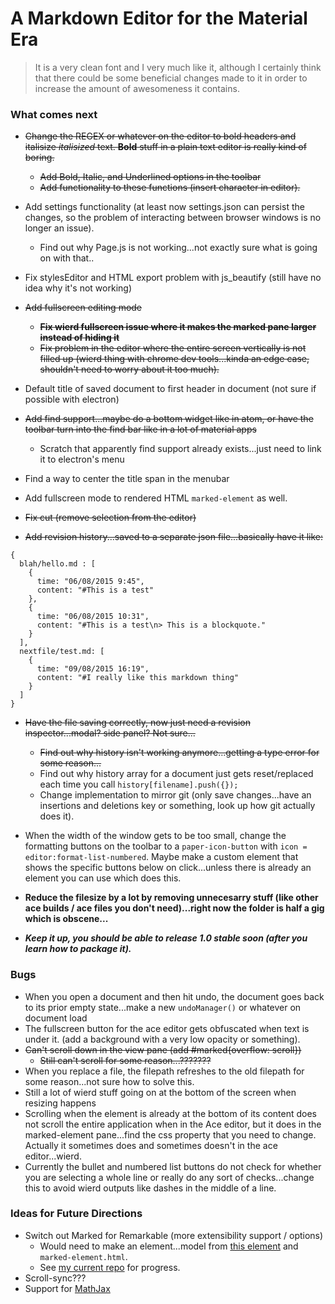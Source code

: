 # A Markdown Editor for the Material Era

> It is a very clean font and I very much like it, although I certainly think that there could be some beneficial changes made to it in order to increase the amount of awesomeness it contains.

### What comes next

- ~~Change the REGEX or whatever on the editor to bold headers and italisize _italisized_ text. **Bold** stuff in a plain text editor is really kind of boring.~~
  - ~~Add Bold, Italic, and Underlined options in the toolbar~~
  - ~~Add functionality to these functions (insert character in editor).~~

- Add settings functionality (at least now settings.json can persist the changes, so the problem of interacting between browser  windows is no longer an issue).
  - Find out why Page.js is not working...not exactly sure what is going on with that..

- Fix stylesEditor and HTML export problem with js_beautify (still have no idea why it's not working)

- ~~Add fullscreen editing mode~~
  - ~~**Fix wierd fullscreen issue where it makes the marked pane larger instead of hiding it**~~
  - ~~Fix problem in the editor where the entire screen vertically is not filled up (wierd thing with chrome dev tools...kinda an edge case, shouldn't need to worry about it too much).~~

- Default title of saved document to first header in document (not sure if possible with electron)

- ~~Add find support...maybe do a bottom widget like in atom, or have the toolbar turn into the find bar like in a lot of material apps~~
  - Scratch that apparently find support already exists...just need to link it to electron's menu

- Find a way to center the title span in the menubar

- Add fullscreen mode to rendered HTML `marked-element` as well.

- ~~Fix cut (remove selection from the editor)~~

- ~~Add revision history...saved to a separate json file...basically have it like:~~

```
{
  blah/hello.md : [
    {
      time: "06/08/2015 9:45",
      content: "#This is a test"
    },
    {
      time: "06/08/2015 10:31",
      content: "#This is a test\n> This is a blockquote."
    }
  ],
  nextfile/test.md: [
    {
      time: "09/08/2015 16:19",
      content: "#I really like this markdown thing"
    }
  ]
}
```

- ~~Have the file saving correctly, now just need a revision inspector...modal? side panel? Not sure...~~
  - ~~Find out why history isn't working anymore...getting a type error for some reason...~~
  - Find out why history array for a document just gets reset/replaced each time you call `history[filename].push({});`
  - Change implementation to mirror git (only save changes...have an insertions and deletions key or something, look up how git actually does it).

- When the width of the window gets to be too small, change the formatting buttons on the toolbar to a `paper-icon-button` with `icon = editor:format-list-numbered`. Maybe make a custom element that shows the specific buttons below on click...unless there is already an element you can use which does this.

- **Reduce the filesize by a lot by removing unnecesarry stuff (like other ace builds / ace files you don't need)...right now the folder is half a gig which is obscene...**

- **_Keep it up, you should be able to release 1.0 stable soon (after you learn how to package it)._**

### Bugs

- When you open a document and then hit undo, the document goes back to its prior empty state...make a new `undoManager()` or whatever on document load
- The fullscreen button for the ace editor gets obfuscated when text is under it. (add a background with a very low opacity or something).
- ~~Can't scroll down in the view pane (add #marked{overflow: scroll})~~
  - ~~Still can't scroll for some reason...???????~~
- When you replace a file, the filepath refreshes to the old filepath for some reason...not sure how to solve this.
- Still a lot of wierd stuff going on at the bottom of the screen when resizing happens
- Scrolling when the element is already at the bottom of its content does not scroll the entire application when in the Ace editor, but it does in the marked-element pane...find the css property that you need to change. Actually it sometimes does and sometimes doesn't in the ace editor...wierd.
- Currently the bullet and numbered list buttons do not check for whether you are selecting a whole line or really do any sort of checks...change this to avoid wierd outputs like dashes in the middle of a line.

### Ideas for Future Directions

- Switch out Marked for Remarkable (more extensibility support / options)
  - Would need to make an element...model from [this element](https://github.com/aktowns/polymer-re-markable/blob/master/re-markable.html) and `marked-element.html`.
  - See [my current repo](https://github.com/zacharyfmarion/Remarkable-Element) for progress.
- Scroll-sync???
- Support for [MathJax](https://www.mathjax.org/)
